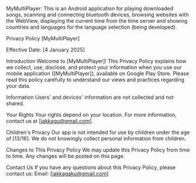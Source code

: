MyMultiPlayer: This is an Android application for playing downloaded songs, scanning and connecting bluetooth devices, browsing websites with the WebView, displaying the current time from the time server and showing countries and languages for the language selection (being developed).

Privacy Policy [MyMultiPlayer]

Effective Date: [4 January 2025]

Introduction Welcome to [MyMultiPlayer]! This Privacy Policy explains how we collect, use, disclose, and protect your information when you use our mobile application ([MyMultiPlayer]), available on Google Play Store. Please read this policy carefully to understand our views and practices regarding your data.

Information Users' and devices' information are not collected and not shared.

Your Rights Your rights depend on your location. For more information, contact us at [jakkagu@gmail.com].

Children's Privacy Our app is not intended for use by children under the age of [13/16]. We do not knowingly collect personal information from children.

Changes to This Privacy Policy We may update this Privacy Policy from time to time. Any changes will be posted on this page.

Contact Us If you have any questions about this Privacy Policy, please contact us: Email: [jakkagaku@gmail.com]
